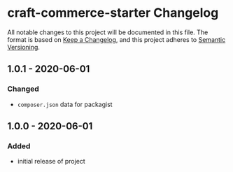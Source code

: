 # craft-commerce-starter Changelog
All notable changes to this project will be documented in this file.
The format is based on [Keep a Changelog](https://keepachangelog.com/en/1.0.0/),
and this project adheres to [Semantic Versioning](https://semver.org/spec/v2.0.0.html).

## 1.0.1 - 2020-06-01
### Changed
* `composer.json` data for packagist

## 1.0.0 - 2020-06-01
### Added
* initial release of project
